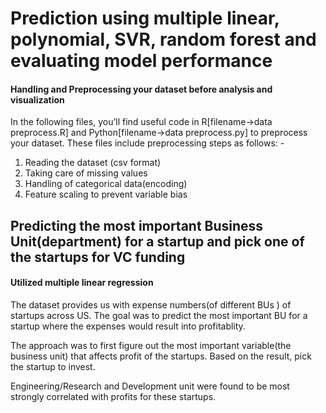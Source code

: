 # Prediction using multiple linear, polynomial, SVR, random forest and evaluating model performance

#### Handling and Preprocessing your dataset before analysis and visualization

In the following files, you’ll find useful code in R[filename->data preprocess.R] and Python[filename->data preprocess.py] to preprocess your dataset. These files include preprocessing steps as follows: -
1.	Reading the dataset (csv format)
2.	Taking care of missing values
3.	Handling of categorical data(encoding)
4.	Feature scaling to prevent variable bias

## Predicting the most important Business Unit(department) for a startup and pick one of the startups for VC funding
#### Utilized multiple linear regression
The dataset provides us with expense numbers(of different BUs ) of startups across US. The goal was to predict the most important BU for a startup where the expenses would result into profitablity. 

The approach was to first figure out the most important variable(the business unit) that affects profit of the startups. Based on the result, pick the startup to invest.

Engineering/Research and Development unit were found to be most strongly correlated with profits for these startups.

